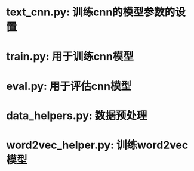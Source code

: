 # text_cnn.py: 训练cnn的模型参数的设置
# train.py: 用于训练cnn模型
# eval.py: 用于评估cnn模型
# data_helpers.py: 数据预处理
# word2vec_helper.py: 训练word2vec模型

